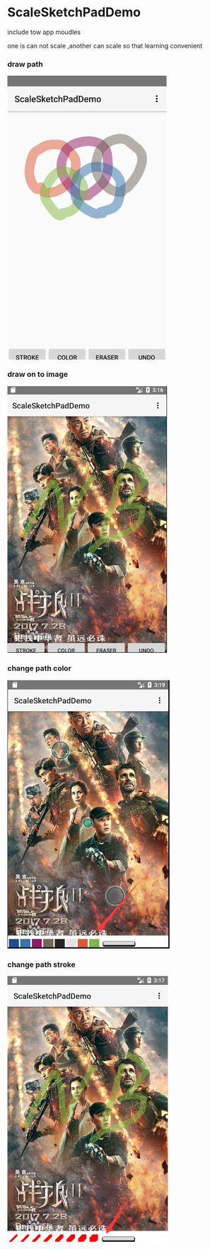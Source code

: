 # ScaleSketchPadDemo

include tow app moudles

one is can  not  scale ,another can scale so that  learning convenient 

### draw path

 <img src="https://raw.githubusercontent.com/ShaunSheep/ScaleSketchPadDemo/master/drawpath.png" width = "360" height = "640" alt="draw path" align=center />

### draw on to image
![](https://raw.githubusercontent.com/ShaunSheep/ScaleSketchPadDemo/master/normalSkecthPadDemo.png)

### change path color
![](https://raw.githubusercontent.com/ShaunSheep/ScaleSketchPadDemo/master/color.png)

### change path stroke
![](https://raw.githubusercontent.com/ShaunSheep/ScaleSketchPadDemo/master/stroke.png)